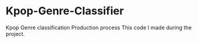 # Kpop-Genre-Classifier
Kpop Genre classification Production process
This code I made during the project.
